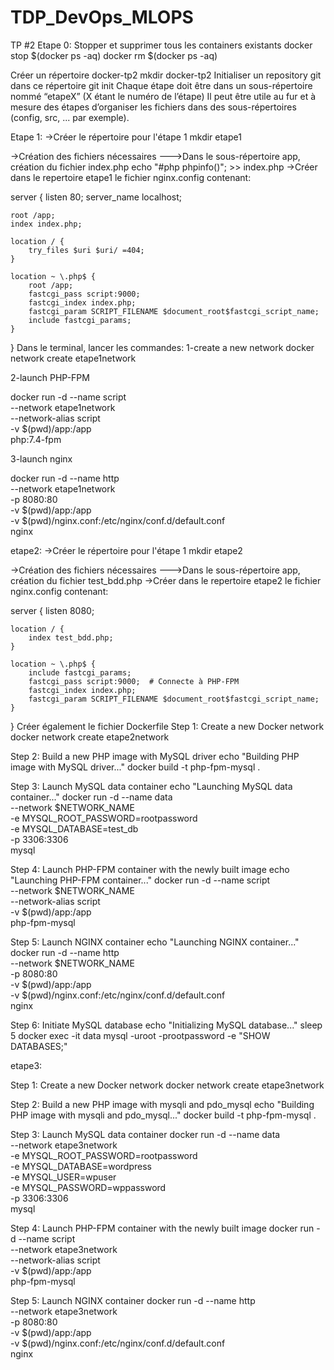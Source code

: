 # TDP_DevOps_MLOPS
TP #2
Etape 0:
Stopper et supprimer tous les containers existants
docker stop $(docker ps -aq)
docker rm $(docker ps -aq)

Créer un répertoire docker-tp2
mkdir docker-tp2
Initialiser un repository git dans ce répertoire
git init
Chaque étape doit être dans un sous-répertoire nommé “etapeX” (X étant le numéro de l’étape) Il peut être utile au fur et à mesure des étapes d’organiser les fichiers dans des sous-répertoires (config, src, ... par exemple).

Etape 1:
->Créer le répertoire pour l'étape 1
mkdir etape1

->Création des fichiers nécessaires
--->Dans le sous-répertoire app, création du fichier index.php
echo "#php phpinfo()"; >> index.php
->Créer dans le repertoire etape1 le fichier nginx.config contenant:

server {
    listen 80;
    server_name localhost;

    root /app;
    index index.php;

    location / {
        try_files $uri $uri/ =404;
    }

    location ~ \.php$ {
        root /app;
        fastcgi_pass script:9000;
        fastcgi_index index.php;
        fastcgi_param SCRIPT_FILENAME $document_root$fastcgi_script_name;
        include fastcgi_params;
    }
}
Dans le terminal, lancer les commandes:
1-create a new network
docker network create etape1network

2-launch PHP-FPM

docker run -d --name script \
  --network etape1network \
  --network-alias script \
  -v $(pwd)/app:/app \
  php:7.4-fpm

3-launch nginx

docker run -d --name http \
  --network etape1network \
  -p 8080:80 \
  -v $(pwd)/app:/app \
  -v $(pwd)/nginx.conf:/etc/nginx/conf.d/default.conf \
  nginx



  etape2:
->Créer le répertoire pour l'étape 1
mkdir etape2

->Création des fichiers nécessaires
--->Dans le sous-répertoire app, création du fichier test_bdd.php
->Créer dans le repertoire etape2 le fichier nginx.config contenant:

server {
    listen 8080;

    location / {
        index test_bdd.php;
    }

    location ~ \.php$ {
        include fastcgi_params;
        fastcgi_pass script:9000;  # Connecte à PHP-FPM
        fastcgi_index index.php;
        fastcgi_param SCRIPT_FILENAME $document_root$fastcgi_script_name;
    }
}
Créer également le fichier Dockerfile
Step 1: Create a new Docker network
docker network create etape2network

Step 2: Build a new PHP image with MySQL driver
echo "Building PHP image with MySQL driver..."
docker build -t php-fpm-mysql .

Step 3: Launch MySQL data container
echo "Launching MySQL data container..."
docker run -d --name data \
  --network $NETWORK_NAME \
  -e MYSQL_ROOT_PASSWORD=rootpassword \
  -e MYSQL_DATABASE=test_db \
  -p 3306:3306 \
  mysql

Step 4: Launch PHP-FPM container with the newly built image
echo "Launching PHP-FPM container..."
docker run -d --name script \
  --network $NETWORK_NAME \
  --network-alias script \
  -v $(pwd)/app:/app \
  php-fpm-mysql

Step 5: Launch NGINX container
echo "Launching NGINX container..."
docker run -d --name http \
  --network $NETWORK_NAME \
  -p 8080:80 \
  -v $(pwd)/app:/app \
  -v $(pwd)/nginx.conf:/etc/nginx/conf.d/default.conf \
  nginx

Step 6: Initiate MySQL database
echo "Initializing MySQL database..."
sleep 5
docker exec -it data mysql -uroot -prootpassword -e "SHOW DATABASES;"

etape3:

Step 1: Create a new Docker network
docker network create etape3network

Step 2: Build a new PHP image with mysqli and pdo_mysql
echo "Building PHP image with mysqli and pdo_mysql..."
docker build -t php-fpm-mysql .

Step 3: Launch MySQL data container
docker run -d --name data \
  --network etape3network \
  -e MYSQL_ROOT_PASSWORD=rootpassword \
  -e MYSQL_DATABASE=wordpress \
  -e MYSQL_USER=wpuser \
  -e MYSQL_PASSWORD=wppassword \
  -p 3306:3306 \
  mysql

Step 4: Launch PHP-FPM container with the newly built image
docker run -d --name script \
  --network etape3network \
  --network-alias script \
  -v $(pwd)/app:/app \
  php-fpm-mysql

Step 5: Launch NGINX container
docker run -d --name http \
  --network etape3network \
  -p 8080:80 \
  -v $(pwd)/app:/app \
  -v $(pwd)/nginx.conf:/etc/nginx/conf.d/default.conf \
  nginx
